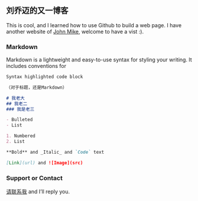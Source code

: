 ## 刘乔迈的又一博客

This is cool, and I learned how to use Github to build a web page. I have another website of [John Mike](https://69mike.com), welcome to have a vist :).

### Markdown

Markdown is a lightweight and easy-to-use syntax for styling your writing. It includes conventions for

```markdown
Syntax highlighted code block

（对于标题，还是Markdown）

# 我老大
## 我老二
### 我是老三

- Bulleted
- List

1. Numbered
2. List

**Bold** and _Italic_ and `Code` text

[Link](url) and ![Image](src)
```

### Support or Contact

[请联系我](https://69mike.com/contact-me.html) and I’ll reply you.
